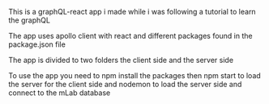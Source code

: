 This is a graphQL-react app i made while i was following a tutorial to learn the graphQL 

The app uses apollo client with react and different packages found in the package.json file

The app is divided to two folders the client side and the server side

To use the app you need to npm install the packages then npm start to load the server for the client side and nodemon to load the server side and connect to the mLab database
